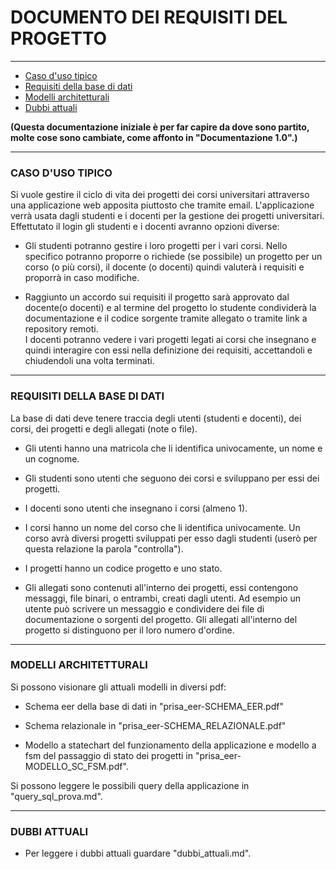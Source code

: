 # DOCUMENTO DEI REQUISITI DEL PROGETTO

---
- [Caso d'uso tipico](#section-1)
- [Requisiti della base di dati](#section-2)
- [Modelli architetturali](#section-3)
- [Dubbi attuali](#section-4)

**(Questa documentazione iniziale è per far capire da dove sono partito, molte cose sono cambiate, come affonto in "Documentazione 1.0".)**

---

<a name="section-1"></a>
### CASO D'USO TIPICO

Si vuole gestire il ciclo di vita dei progetti dei corsi universitari attraverso una applicazione web apposita piuttosto che tramite email.
L'applicazione verrà usata dagli studenti e i docenti per la gestione dei progetti universitari.  
Effettutato il login gli studenti e i docenti avranno opzioni diverse:  

- Gli studenti potranno gestire i loro progetti per i vari corsi.
Nello specifico potranno proporre o richiede (se possibile) un progetto per un corso (o più corsi), il docente (o docenti) quindi valuterà i requisiti e proporrà in caso modifiche.   

- Raggiunto un accordo sui requisiti il progetto sarà approvato dal docente(o docenti) e al termine del progetto lo studente condividerà la documentazione e il codice sorgente tramite allegato o tramite link a repository remoti.  
I docenti potranno vedere i vari progetti legati ai corsi che insegnano e quindi interagire con essi nella definizione dei requisiti, accettandoli e chiudendoli una volta terminati.  

---

<a name="section-2"></a>
### REQUISITI DELLA BASE DI DATI

La base di dati deve tenere traccia degli utenti (studenti e docenti), dei corsi, dei progetti e degli allegati (note o file).

- Gli utenti hanno una matricola che li identifica univocamente, un nome e un cognome.

- Gli studenti sono utenti che seguono dei corsi e sviluppano per essi dei progetti. 

- I docenti sono utenti che insegnano i corsi (almeno 1).

- I corsi hanno un nome del corso che li identifica univocamente. Un corso avrà diversi progetti sviluppati per esso dagli studenti (userò per questa relazione la parola "controlla").

- I progetti hanno un codice progetto e uno stato.

- Gli allegati sono contenuti all'interno dei progetti, essi contengono messaggi, file binari, o entrambi, creati dagli utenti. Ad esempio un utente può scrivere un messaggio e condividere dei file di documentazione o sorgenti del progetto. Gli allegati all'interno del progetto si distinguono per il loro numero d'ordine.

---

<a name="section-3"></a>
### MODELLI ARCHITETTURALI

Si possono visionare gli attuali modelli in diversi pdf: 

- Schema eer della base di dati in "prisa_eer-SCHEMA_EER.pdf"  

- Schema relazionale in "prisa_eer-SCHEMA_RELAZIONALE.pdf"  

- Modello a statechart del funzionamento della applicazione e modello a fsm del passaggio di stato dei progetti in "prisa_eer-MODELLO_SC_FSM.pdf". 

Si possono leggere le possibili query della applicazione in "query_sql_prova.md".  

---

<a name="section-4"></a>
### DUBBI ATTUALI

- Per leggere i dubbi attuali guardare "dubbi_attuali.md".